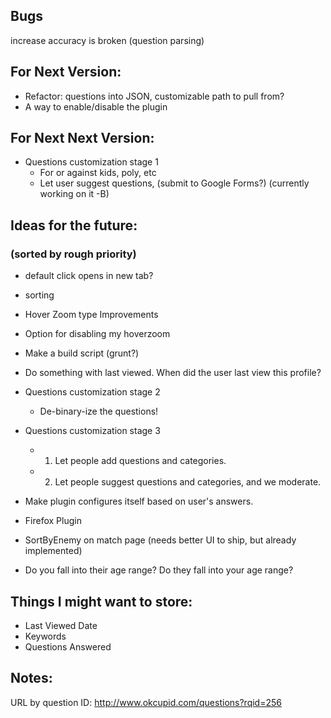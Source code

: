 ## Bugs
increase accuracy is broken (question parsing)

## For Next Version:
 
* Refactor: questions into JSON, customizable path to pull from?
* A way to enable/disable the plugin

## For Next Next Version:

* Questions customization stage 1
    * For or against kids, poly, etc
    * Let user suggest questions, (submit to Google Forms?) (currently working on it -B)

## Ideas for the future:
### (sorted by rough priority)

* default click opens in new tab?

* sorting

* Hover Zoom type Improvements
* Option for disabling my hoverzoom

* Make a build script (grunt?)
* Do something with last viewed. When did the user last view this profile?

* Questions customization stage 2
    * De-binary-ize the questions!
* Questions customization stage 3
    * 1. Let people add questions and categories.
    * 2. Let people suggest questions and categories, and we moderate.
* Make plugin configures itself based on user's answers.
* Firefox Plugin
* SortByEnemy on match page (needs better UI to ship, but already implemented)
* Do you fall into their age range? Do they fall into your age range?
 
 
## Things I might want to store:
 
* Last Viewed Date
* Keywords
* Questions Answered

## Notes:

URL by question ID: http://www.okcupid.com/questions?rqid=256
